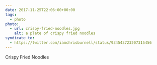```yaml
---
date: 2017-11-25T22:06:00+00:00
tags:
  - photo
photo:
  - url: crispy-fried-noodles.jpg
    alt: a plate of crispy fried noodles
syndicate_to:
  - https://twitter.com/iamchrisburnell/status/934543723207315456
---
```


Crispy Fried Noodles
